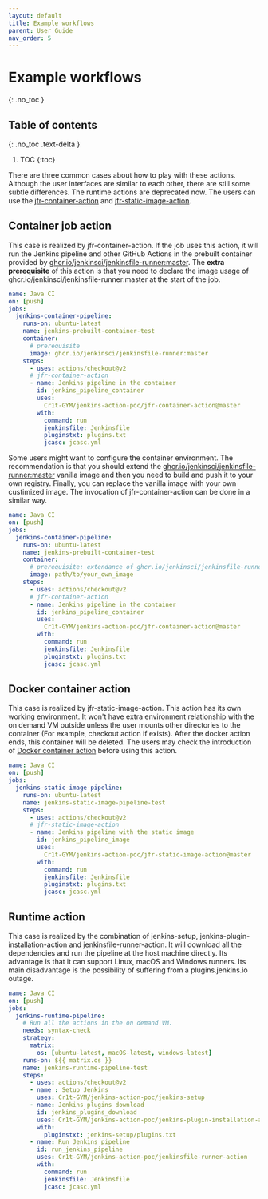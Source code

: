 ```yaml
---
layout: default
title: Example workflows
parent: User Guide
nav_order: 5
---
```


# Example workflows
{: .no_toc }

## Table of contents
{: .no_toc .text-delta }

1. TOC
{:toc}

There are three common cases about how to play with these actions. Although the user interfaces are similar to each other, there are still some subtle differences. The runtime actions are deprecated now. The users can use the [jfr-container-action](#container-job-action) and [jfr-static-image-action](#docker-container-action).

## Container job action
This case is realized by jfr-container-action. If the job uses this action, it will run the Jenkins pipeline and other GitHub Actions in the prebuilt container provided by [ghcr.io/jenkinsci/jenkinsfile-runner:master](https://github.com/jenkinsci/jenkinsfile-runner/pkgs/container/jenkinsfile-runner). The **extra prerequisite** of this action is that you need to declare the image usage of ghcr.io/jenkinsci/jenkinsfile-runner:master at the start of the job.
```yaml
name: Java CI
on: [push]
jobs:
  jenkins-container-pipeline:
    runs-on: ubuntu-latest
    name: jenkins-prebuilt-container-test
    container:
      # prerequisite
      image: ghcr.io/jenkinsci/jenkinsfile-runner:master
    steps:
      - uses: actions/checkout@v2
      # jfr-container-action
      - name: Jenkins pipeline in the container
        id: jenkins_pipeline_container
        uses:
          Cr1t-GYM/jenkins-action-poc/jfr-container-action@master
        with:
          command: run
          jenkinsfile: Jenkinsfile
          pluginstxt: plugins.txt
          jcasc: jcasc.yml
```
Some users might want to configure the container environment. The recommendation is that you should extend the [ghcr.io/jenkinsci/jenkinsfile-runner:master](https://github.com/jenkinsci/jenkinsfile-runner/pkgs/container/jenkinsfile-runner) vanilla image and then you need to build and push it to your own registry. Finally, you can replace the vanilla image with your own custimized image. The invocation of jfr-container-action can be done in a similar way.
```yaml
name: Java CI
on: [push]
jobs:
  jenkins-container-pipeline:
    runs-on: ubuntu-latest
    name: jenkins-prebuilt-container-test
    container:
      # prerequisite: extendance of ghcr.io/jenkinsci/jenkinsfile-runner:master
      image: path/to/your_own_image
    steps:
      - uses: actions/checkout@v2
      # jfr-container-action
      - name: Jenkins pipeline in the container
        id: jenkins_pipeline_container
        uses:
          Cr1t-GYM/jenkins-action-poc/jfr-container-action@master
        with:
          command: run
          jenkinsfile: Jenkinsfile
          pluginstxt: plugins.txt
          jcasc: jcasc.yml
```

## Docker container action
This case is realized by jfr-static-image-action. This action has its own working environment. It won't have extra environment relationship with the on demand VM outside unless the user mounts other directories to the container (For example, checkout action if exists). After the docker action ends, this container will be deleted. The users may check the introduction of [Docker container action](https://docs.github.com/en/actions/creating-actions/creating-a-docker-container-action#introduction) before using this action.
```yaml
name: Java CI
on: [push]
jobs:
  jenkins-static-image-pipeline:
    runs-on: ubuntu-latest
    name: jenkins-static-image-pipeline-test
    steps:
      - uses: actions/checkout@v2
      # jfr-static-image-action
      - name: Jenkins pipeline with the static image
        id: jenkins_pipeline_image
        uses:
          Cr1t-GYM/jenkins-action-poc/jfr-static-image-action@master
        with:
          command: run
          jenkinsfile: Jenkinsfile
          pluginstxt: plugins.txt
          jcasc: jcasc.yml
```

## Runtime action
This case is realized by the combination of jenkins-setup, jenkins-plugin-installation-action and jenkinsfile-runner-action. It will download all the dependencies and run the pipeline at the host machine directly. Its advantage is that it can support Linux, macOS and Windows runners. Its main disadvantage is the possibility of suffering from a plugins.jenkins.io outage.
```yaml
name: Java CI
on: [push]
jobs:
  jenkins-runtime-pipeline:
    # Run all the actions in the on demand VM.
    needs: syntax-check
    strategy:
      matrix:
        os: [ubuntu-latest, macOS-latest, windows-latest]    
    runs-on: ${{ matrix.os }}
    name: jenkins-runtime-pipeline-test
    steps:
      - uses: actions/checkout@v2
      - name : Setup Jenkins
        uses: Cr1t-GYM/jenkins-action-poc/jenkins-setup
      - name: Jenkins plugins download
        id: jenkins_plugins_download
        uses: Cr1t-GYM/jenkins-action-poc/jenkins-plugin-installation-action
        with:
          pluginstxt: jenkins-setup/plugins.txt
      - name: Run Jenkins pipeline
        id: run_jenkins_pipeline
        uses: Cr1t-GYM/jenkins-action-poc/jenkinsfile-runner-action
        with:
          command: run
          jenkinsfile: Jenkinsfile
          jcasc: jcasc.yml
```